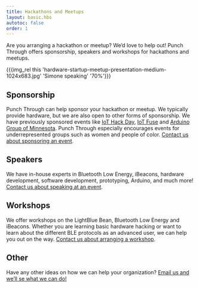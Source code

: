 ```yaml
---
title: Hackathons and Meetups
layout: basic.hbs
autotoc: false
order: 1
---
```


Are you arranging a hackathon or meetup? We’d love to help out! Punch Through offers sponsorship, speakers and workshops for hackathons and meetups.

{{{img_rel this 'hardware-startup-meetup-presentation-medium-1024x683.jpg' 'Simone speaking' '70%'}}}

## Sponsorship

Punch Through can help sponsor your hackathon or meetup. We typically provide hardware, but we are also open to other forms of sponsorship. We have previously sponsored events like [IoT Hack Day](http://iothackday.mn/), [IoT Fuse](http://iotfuse.com/) and [Arduino Group of Minnesota](http://arduino.mn/). Punch Through especially encourages events for underrepresented groups such as women and people of color. [Contact us about sponsoring an event](mailto:info@punchthrough.com?subject=Sponsorship%20Opportunity).

## Speakers

We have in-house experts in Bluetooth Low Energy, iBeacons, hardware development, software development, prototyping, Arduino, and much more! [Contact us about speaking at an event](mailto:info@punchthrough.com?subject=Come%20and%20speak!).

## Workshops

We offer workshops on the LightBlue Bean, Bluetooth Low Energy and iBeacons. Whether you are learning basic hardware hacking or want to learn about the different BLE protocols as an advanced user, we can help you out on the way. [Contact us about arranging a workshop](mailto:info@punchthrough.com?subject=Workshop%20Request).

## Other

Have any other ideas on how we can help your organization? [Email us and we’ll se what we can do!](mailto:info@punchthrough.com?subject=Collaboration%20Opportunity)
